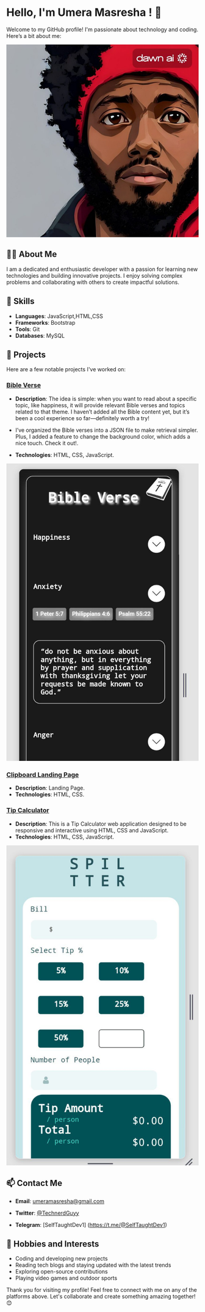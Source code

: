 # Hello, I'm Umera Masresha ! 👋

Welcome to my GitHub profile! I'm passionate about technology and coding. Here’s a bit about me:

![profile picture](IMG_20241123_200611_110.jpg)

## 🧑‍💻 About Me

I am a dedicated and enthusiastic developer with a passion for learning new technologies and building innovative projects. I enjoy solving complex problems and collaborating with others to create impactful solutions.

## 🚀 Skills

- **Languages**: JavaScript,HTML,CSS
- **Frameworks**: Bootstrap 
- **Tools**: Git
- **Databases**: MySQL

## 🌟 Projects

Here are a few notable projects I've worked on:

### [Bible Verse](https://github.com/umera27/Day-10-Bible-Verse-Website/)
- **Description**: The idea is simple: when you want to read about a specific topic, like happiness, it will provide relevant Bible verses and topics related to that theme. I haven’t added all the Bible content yet, but it’s been a cool experience so far—definitely worth a try!

 - I’ve organized the Bible verses into a JSON file to make retrieval simpler. Plus, I added a feature to change the background color, which adds a nice touch. Check it out!.
- **Technologies**: HTML, CSS, JavaScript.

![Bible Verse Webiste](IMG_20250208_190039_719.jpg)



### [Clipboard Landing Page](https://github.com/umera27/Day-09-Clipboard-Landing-Page)
- **Description**: Landing Page.
- **Technologies**: HTML, CSS.





### [Tip Calculator](https://github.com/umera27/Day-08-Tip-Calculator)
- **Description**: This is a Tip Calculator web application designed to be responsive and interactive using HTML, CSS and JavaScript.
- **Technologies**: HTML, CSS, JavaScript.



![Tip Calculator](IMG_20250114_230204_010.jpg)


## 📫 Contact Me

- **Email**: [umeramasresha@gmail.com](mailto:umeramasresha@gmail.com)

- **Twitter**: [@TechnerdGuyy](https://twitter.com/@TechnerdGuyy)
- **Telegram**:
[SelfTaughtDev1] (https://t.me/@SelfTaughtDev1)

## 🌱 Hobbies and Interests

- Coding and developing new projects
- Reading tech blogs and staying updated with the latest trends
- Exploring open-source contributions
- Playing video games and outdoor sports

Thank you for visiting my profile! Feel free to connect with me on any of the platforms above. Let's collaborate and create something amazing together! 😊


